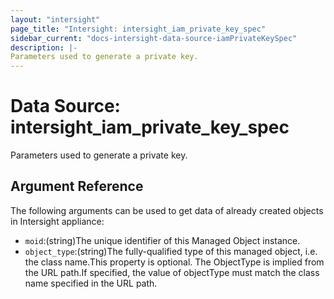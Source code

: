 ```yaml
---
layout: "intersight"
page_title: "Intersight: intersight_iam_private_key_spec"
sidebar_current: "docs-intersight-data-source-iamPrivateKeySpec"
description: |-
Parameters used to generate a private key.
---
```


# Data Source: intersight_iam_private_key_spec
Parameters used to generate a private key.
## Argument Reference
The following arguments can be used to get data of already created objects in Intersight appliance:
* `moid`:(string)The unique identifier of this Managed Object instance.
* `object_type`:(string)The fully-qualified type of this managed object, i.e. the class name.This property is optional. The ObjectType is implied from the URL path.If specified, the value of objectType must match the class name specified in the URL path.
